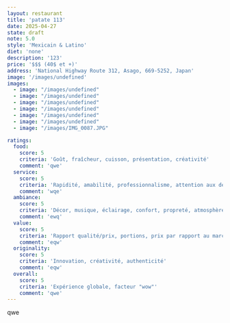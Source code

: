 ```yaml
---
layout: restaurant
title: 'patate 113'
date: 2025-04-27
state: draft
note: 5.0
style: 'Mexicain & Latino'
diet: 'none'
description: '123'
price: '$$$ (40$ et +)'
address: 'National Highway Route 312, Asago, 669-5252, Japan'
image: '/images/undefined'
images:
  - image: "/images/undefined"
  - image: "/images/undefined"
  - image: "/images/undefined"
  - image: "/images/undefined"
  - image: "/images/undefined"
  - image: "/images/undefined"
  - image: "/images/IMG_0087.JPG"

ratings:
  food:
    score: 5
    criteria: 'Goût, fraîcheur, cuisson, présentation, créativité'
    comment: 'qwe'
  service:
    score: 5
    criteria: 'Rapidité, amabilité, professionnalisme, attention aux détails'
    comment: 'wqe'
  ambiance:
    score: 5
    criteria: 'Décor, musique, éclairage, confort, propreté, atmosphère générale'
    comment: 'ewq'
  value:
    score: 5
    criteria: 'Rapport qualité/prix, portions, prix par rapport au marché'
    comment: 'eqw'
  originality:
    score: 5
    criteria: 'Innovation, créativité, authenticité'
    comment: 'eqw'
  overall:
    score: 5
    criteria: 'Expérience globale, facteur "wow"'
    comment: 'qwe'
---
```




qwe